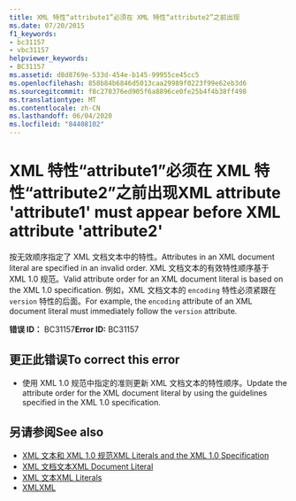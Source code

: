 ```yaml
---
title: XML 特性“attribute1”必须在 XML 特性“attribute2”之前出现
ms.date: 07/20/2015
f1_keywords:
- bc31157
- vbc31157
helpviewer_keywords:
- BC31157
ms.assetid: d8d8769e-533d-454e-b145-99955ce45cc5
ms.openlocfilehash: 858b84b6846d5013caa29989f0223f99e62eb3d6
ms.sourcegitcommit: f8c270376ed905f6a8896ce0fe25b4f4b38ff498
ms.translationtype: MT
ms.contentlocale: zh-CN
ms.lasthandoff: 06/04/2020
ms.locfileid: "84408102"
---
```

# <a name="xml-attribute-attribute1-must-appear-before-xml-attribute-attribute2"></a><span data-ttu-id="1eaa5-102">XML 特性“attribute1”必须在 XML 特性“attribute2”之前出现</span><span class="sxs-lookup"><span data-stu-id="1eaa5-102">XML attribute 'attribute1' must appear before XML attribute 'attribute2'</span></span>
<span data-ttu-id="1eaa5-103">按无效顺序指定了 XML 文档文本中的特性。</span><span class="sxs-lookup"><span data-stu-id="1eaa5-103">Attributes in an XML document literal are specified in an invalid order.</span></span> <span data-ttu-id="1eaa5-104">XML 文档文本的有效特性顺序基于 XML 1.0 规范。</span><span class="sxs-lookup"><span data-stu-id="1eaa5-104">Valid attribute order for an XML document literal is based on the XML 1.0 specification.</span></span> <span data-ttu-id="1eaa5-105">例如，XML 文档文本的 `encoding` 特性必须紧跟在 `version` 特性的后面。</span><span class="sxs-lookup"><span data-stu-id="1eaa5-105">For example, the `encoding` attribute of an XML document literal must immediately follow the `version` attribute.</span></span>  
  
 <span data-ttu-id="1eaa5-106">**错误 ID：** BC31157</span><span class="sxs-lookup"><span data-stu-id="1eaa5-106">**Error ID:** BC31157</span></span>  
  
## <a name="to-correct-this-error"></a><span data-ttu-id="1eaa5-107">更正此错误</span><span class="sxs-lookup"><span data-stu-id="1eaa5-107">To correct this error</span></span>  
  
- <span data-ttu-id="1eaa5-108">使用 XML 1.0 规范中指定的准则更新 XML 文档文本的特性顺序。</span><span class="sxs-lookup"><span data-stu-id="1eaa5-108">Update the attribute order for the XML document literal by using the guidelines specified in the XML 1.0 specification.</span></span>  
  
## <a name="see-also"></a><span data-ttu-id="1eaa5-109">另请参阅</span><span class="sxs-lookup"><span data-stu-id="1eaa5-109">See also</span></span>

- [<span data-ttu-id="1eaa5-110">XML 文本和 XML 1.0 规范</span><span class="sxs-lookup"><span data-stu-id="1eaa5-110">XML Literals and the XML 1.0 Specification</span></span>](../programming-guide/language-features/xml/xml-literals-and-the-xml-1-0-specification.md)
- [<span data-ttu-id="1eaa5-111">XML 文档文本</span><span class="sxs-lookup"><span data-stu-id="1eaa5-111">XML Document Literal</span></span>](../language-reference/xml-literals/xml-document-literal.md)
- [<span data-ttu-id="1eaa5-112">XML 文本</span><span class="sxs-lookup"><span data-stu-id="1eaa5-112">XML Literals</span></span>](../language-reference/xml-literals/index.md)
- [<span data-ttu-id="1eaa5-113">XML</span><span class="sxs-lookup"><span data-stu-id="1eaa5-113">XML</span></span>](../programming-guide/language-features/xml/index.md)
